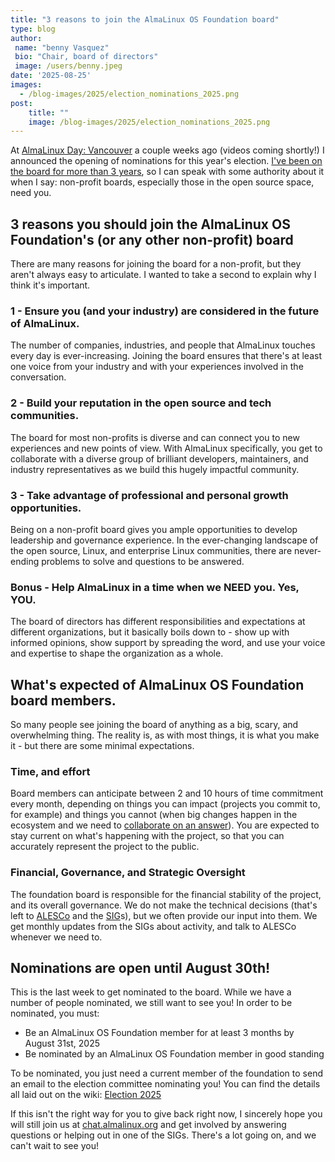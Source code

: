 ```yaml
---
title: "3 reasons to join the AlmaLinux OS Foundation board"
type: blog
author: 
 name: "benny Vasquez"
 bio: "Chair, board of directors"
 image: /users/benny.jpeg
date: '2025-08-25'
images:
  - /blog-images/2025/election_nominations_2025.png
post:
    title: ""
    image: /blog-images/2025/election_nominations_2025.png
---
```


At [AlmaLinux Day: Vancouver](https://almalinux.org/almalinux-day-vancouver-2025/) a couple weeks ago (videos coming shortly!) I announced the opening of nominations for this year's election. [I've been on the board for more than 3 years](https://almalinux.org/blog/hi-im-benny-how-can-i-help/), so I can speak with some authority about it when I say: non-profit boards, especially those in the open source space, need you.

## 3 reasons you should join the AlmaLinux OS Foundation's (or any other non-profit) board 

There are many reasons for joining the board for a non-profit, but they aren't always easy to articulate. I wanted to take a second to explain why I think it's important. 

### 1 - Ensure you (and your industry) are considered in the future of AlmaLinux.

The number of companies, industries, and people that AlmaLinux touches every day is ever-increasing. Joining the board ensures that there's at least one voice from your industry and with your experiences involved in the conversation. 

### 2 - Build your reputation in the open source and tech communities.

The board for most non-profits is diverse and can connect you to new experiences and new points of view. With AlmaLinux specifically, you get to collaborate with a diverse group of brilliant developers, maintainers, and industry representatives as we build this hugely impactful community. 

### 3 - Take advantage of professional and personal growth opportunities.

Being on a non-profit board gives you ample opportunities to develop leadership and governance experience. In the ever-changing landscape of the open source, Linux, and enterprise Linux communities, there are never-ending problems to solve and questions to be answered. 

### Bonus - Help AlmaLinux in a time when we NEED you. Yes, YOU.

The board of directors has different responsibilities and expectations at different organizations, but it basically boils down to - show up with informed opinions, show support by spreading the word, and use your voice and expertise to shape the organization as a whole. 

## What's expected of AlmaLinux OS Foundation board members.

So many people see joining the board of anything as a big, scary, and overwhelming thing. The reality is, as with most things, it is what you make it - but there are some minimal expectations. 

### Time, and effort

Board members can anticipate between 2 and 10 hours of time commitment every month, depending on things you can impact (projects you commit to, for example) and things you cannot (when big changes happen in the ecosystem and we need to [collaborate on an answer](https://almalinux.org/blog/future-of-almalinux/)). You are expected to stay current on what's happening with the project, so that you can accurately represent the project to the public. 

### Financial, Governance, and Strategic Oversight

The foundation board is responsible for the financial stability of the project, and its overall governance. We do not make the technical decisions (that's left to [ALESCo](https://almalinux.org/alesco/) and the [SIG](https://wiki.almalinux.org/sigs/)s), but we often provide our input into them. We get monthly updates from the SIGs about activity, and talk to ALESCo whenever we need to. 

## Nominations are open until August 30th!

This is the last week to get nominated to the board. While we have a number of people nominated, we still want to see you! In order to be nominated, you must:

-   Be an AlmaLinux OS Foundation member for at least 3 months by August 31st, 2025
-   Be nominated by an AlmaLinux OS Foundation member in good standing

To be nominated, you just need a current member of the foundation to send an email to the election committee nominating you! You can find the details all laid out on the wiki: [Election 2025](https://wiki.almalinux.org/Election2025.html)

If this isn't the right way for you to give back right now, I sincerely hope you will still join us at [chat.almalinux.org](http://chat.almalinux.org) and get involved by answering questions or helping out in one of the SIGs. There's a lot going on, and we can't wait to see you!